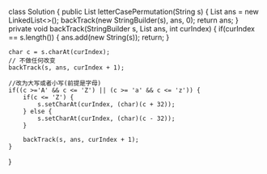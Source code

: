 class Solution {
    public List<String> letterCasePermutation(String s) {
        List<String> ans = new LinkedList<>();
        backTrack(new StringBuilder(s), ans, 0);
        return ans;
    }
private void backTrack(StringBuilder s, List<String> ans, int curIndex) {
    if(curIndex == s.length()) {
        ans.add(new String(s));
        return;
    }

    char c = s.charAt(curIndex);
    // 不做任何改变
    backTrack(s, ans, curIndex + 1);

    //改为大写或者小写(前提是字母)
    if((c >='A' && c <= 'Z') || (c >= 'a' && c <= 'z')) {
        if(c <= 'Z') {
            s.setCharAt(curIndex, (char)(c + 32));
        } else {
            s.setCharAt(curIndex, (char)(c - 32));
        }

        backTrack(s, ans, curIndex + 1);
    }

}
